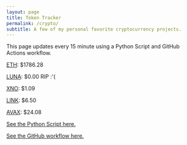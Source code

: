```yaml
---
layout: page
title: Token Tracker
permalink: /crypto/
subtitle: A few of my personal favorite cryptocurrency projects.
---
```


 This page updates every 15 minute using a Python Script and GitHub Actions workflow.


<!--BEGINCRYPTOINPUT-->
[ETH](https://smfxfc.github.io/crypto/eth.html): $1786.28

[LUNA](https://smfxfc.github.io/crypto/luna.html): $0.00 RIP :'(

[XNO](https://smfxfc.github.io/crypto/xno.html): $1.09

[LINK](https://smfxfc.github.io/crypto/link.html): $6.50

[AVAX](https://smfxfc.github.io/crypto/avax.html): $24.08

<!--ENDCRYPTOINPUT-->
 
 
[See the Python Script here.](https://github.com/smfxfc/smfxfc.github.io/blob/master/src/get_cryptos.py)

[See the GitHub workflow here.](https://github.com/smfxfc/smfxfc.github.io/blob/master/.github/workflows/update_cryptos.yml)
